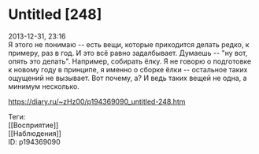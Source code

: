 Untitled [248]
===============

   
 2013-12-31, 23:16   
  Я этого не понимаю -- есть вещи, которые приходится делать редко, к примеру, раз в год. И это всё равно задалбывает. Думаешь -- "ну вот, опять это делать". Например, собирать ёлку. Я не говорю о подготовке к новому году в принципе, я именно о сборке ёлки -- остальное таких ощущений не вызывает. Вот почему, а? И ведь таких вещей не одна, а минимум несколько.   
    
 <https://diary.ru/~zHz00/p194369090_untitled-248.htm>   
   
 Теги:   
 [[Восприятие]]   
 [[Наблюдения]]   
 ID: p194369090
